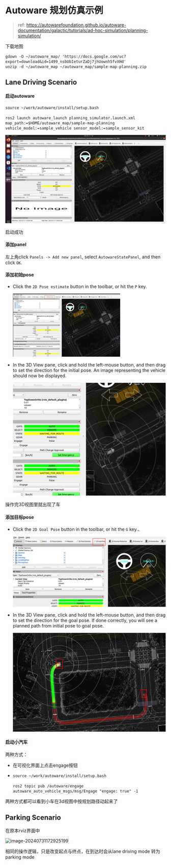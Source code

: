 # Autoware 规划仿真示例

> ref: https://autowarefoundation.github.io/autoware-documentation/galactic/tutorials/ad-hoc-simulation/planning-simulation/

下载地图

```shell
gdown -O ~/autoware_map/ 'https://docs.google.com/uc?export=download&id=1499_nsbUbIeturZaDj7jhUownh5fvXHd'
unzip -d ~/autoware_map ~/autoware_map/sample-map-planning.zip
```

## Lane Driving Scenario

#### 启动autoware

```shell
source ~/work/autoware/install/setup.bash

ros2 launch autoware_launch planning_simulator.launch.xml map_path:=$HOME/autoware_map/sample-map-planning vehicle_model:=sample_vehicle sensor_model:=sample_sensor_kit
```

<img src="./Autoware-%E8%A7%84%E5%88%92%E4%BB%BF%E7%9C%9F%E7%A4%BA%E4%BE%8B_imgs/image-20240731170916717.png" alt="image-20240731170916717" style="zoom:67%;" />

启动成功

#### 添加panel

左上角click `Panels -> Add new panel`, select `AutowareStatePanel`, and then click `OK`.

#### 添加初始pose

- Click the `2D Pose estimate` button in the toolbar, or hit the `P` key.

  <img src="./Autoware-%E8%A7%84%E5%88%92%E4%BB%BF%E7%9C%9F%E7%A4%BA%E4%BE%8B_imgs/image-20240731171618673.png" alt="image-20240731171618673" style="zoom:33%;" />

- In the 3D View pane, click and hold the left-mouse button, and  then drag to set the direction for the initial pose. An image  representing the vehicle should now be displayed.

  <img src="./Autoware-%E8%A7%84%E5%88%92%E4%BB%BF%E7%9C%9F%E7%A4%BA%E4%BE%8B_imgs/image-20240731171749115.png" alt="image-20240731171749115" style="zoom:50%;" />

操作完3D视图里就出现了车

#### 添加目标pose

- Click the `2D Goal Pose` button in the toolbar, or hit the `G` key.、

  <img src="./Autoware-%E8%A7%84%E5%88%92%E4%BB%BF%E7%9C%9F%E7%A4%BA%E4%BE%8B_imgs/image-20240731172001540.png" alt="image-20240731172001540" style="zoom:50%;" />

- In the 3D View pane, click and hold the left-mouse button, and  then drag to set the direction for the goal pose. If done correctly, you will see a planned path from initial pose to goal pose.

  ![image-20240731172125160](./Autoware-%E8%A7%84%E5%88%92%E4%BB%BF%E7%9C%9F%E7%A4%BA%E4%BE%8B_imgs/image-20240731172125160.png)

#### 启动小汽车

两种方式：

- 在可视化界面上点击engage按钮

- ```shell
  source ~/work/autoware/install/setup.bash
  
  ros2 topic pub /autoware/engage autoware_auto_vehicle_msgs/msg/Engage "engage: true" -1
  ```

两种方式都可以看到小车在3d视图中按规划路径动起来了



## Parking Scenario

在原本rviz界面中

![image-20240731172925199](./Autoware-%E8%A7%84%E5%88%92%E4%BB%BF%E7%9C%9F%E7%A4%BA%E4%BE%8B_imgs/image-20240731172925199.png)

相同的操作逻辑，只是改变起点与终点，在到达时会从lane driving mode 转为 parking mode